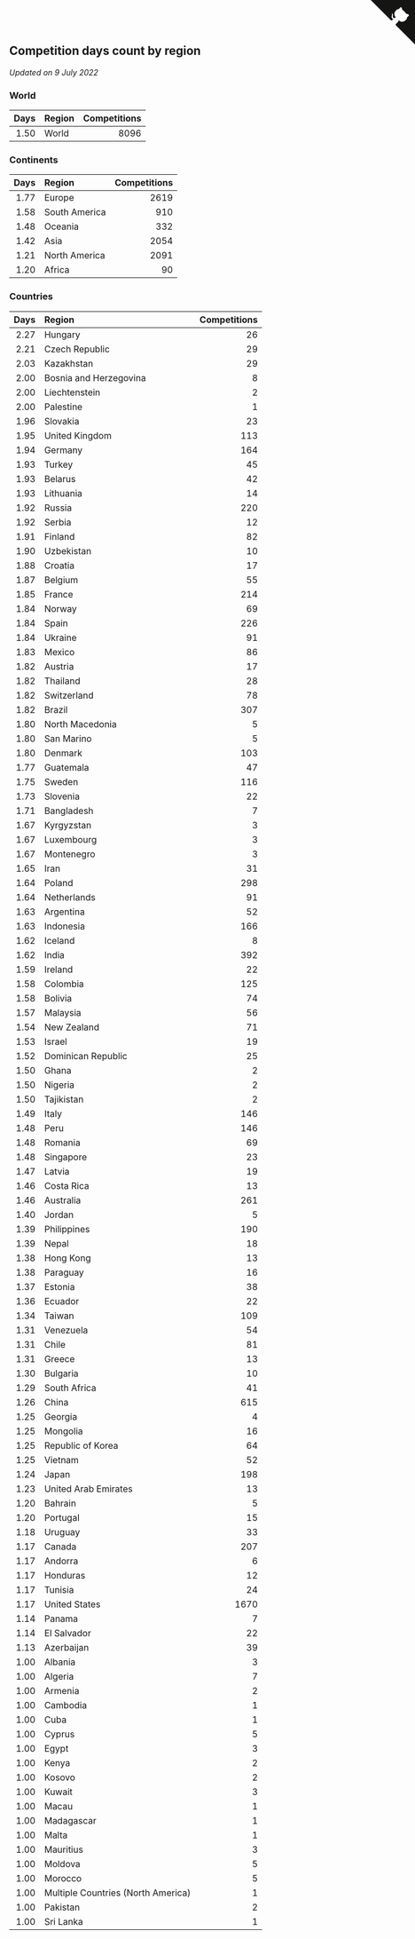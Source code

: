 ## Competition days count by region

*Updated on  9 July 2022*


### World

| Days | Region | Competitions |
| ---: | :--- | ---: |
| 1.50 | World | 8096 |

### Continents

| Days | Region | Competitions |
| ---: | :--- | ---: |
| 1.77 | Europe | 2619 |
| 1.58 | South America | 910 |
| 1.48 | Oceania | 332 |
| 1.42 | Asia | 2054 |
| 1.21 | North America | 2091 |
| 1.20 | Africa | 90 |

### Countries

| Days | Region | Competitions |
| ---: | :--- | ---: |
| 2.27 | Hungary | 26 |
| 2.21 | Czech Republic | 29 |
| 2.03 | Kazakhstan | 29 |
| 2.00 | Bosnia and Herzegovina | 8 |
| 2.00 | Liechtenstein | 2 |
| 2.00 | Palestine | 1 |
| 1.96 | Slovakia | 23 |
| 1.95 | United Kingdom | 113 |
| 1.94 | Germany | 164 |
| 1.93 | Turkey | 45 |
| 1.93 | Belarus | 42 |
| 1.93 | Lithuania | 14 |
| 1.92 | Russia | 220 |
| 1.92 | Serbia | 12 |
| 1.91 | Finland | 82 |
| 1.90 | Uzbekistan | 10 |
| 1.88 | Croatia | 17 |
| 1.87 | Belgium | 55 |
| 1.85 | France | 214 |
| 1.84 | Norway | 69 |
| 1.84 | Spain | 226 |
| 1.84 | Ukraine | 91 |
| 1.83 | Mexico | 86 |
| 1.82 | Austria | 17 |
| 1.82 | Thailand | 28 |
| 1.82 | Switzerland | 78 |
| 1.82 | Brazil | 307 |
| 1.80 | North Macedonia | 5 |
| 1.80 | San Marino | 5 |
| 1.80 | Denmark | 103 |
| 1.77 | Guatemala | 47 |
| 1.75 | Sweden | 116 |
| 1.73 | Slovenia | 22 |
| 1.71 | Bangladesh | 7 |
| 1.67 | Kyrgyzstan | 3 |
| 1.67 | Luxembourg | 3 |
| 1.67 | Montenegro | 3 |
| 1.65 | Iran | 31 |
| 1.64 | Poland | 298 |
| 1.64 | Netherlands | 91 |
| 1.63 | Argentina | 52 |
| 1.63 | Indonesia | 166 |
| 1.62 | Iceland | 8 |
| 1.62 | India | 392 |
| 1.59 | Ireland | 22 |
| 1.58 | Colombia | 125 |
| 1.58 | Bolivia | 74 |
| 1.57 | Malaysia | 56 |
| 1.54 | New Zealand | 71 |
| 1.53 | Israel | 19 |
| 1.52 | Dominican Republic | 25 |
| 1.50 | Ghana | 2 |
| 1.50 | Nigeria | 2 |
| 1.50 | Tajikistan | 2 |
| 1.49 | Italy | 146 |
| 1.48 | Peru | 146 |
| 1.48 | Romania | 69 |
| 1.48 | Singapore | 23 |
| 1.47 | Latvia | 19 |
| 1.46 | Costa Rica | 13 |
| 1.46 | Australia | 261 |
| 1.40 | Jordan | 5 |
| 1.39 | Philippines | 190 |
| 1.39 | Nepal | 18 |
| 1.38 | Hong Kong | 13 |
| 1.38 | Paraguay | 16 |
| 1.37 | Estonia | 38 |
| 1.36 | Ecuador | 22 |
| 1.34 | Taiwan | 109 |
| 1.31 | Venezuela | 54 |
| 1.31 | Chile | 81 |
| 1.31 | Greece | 13 |
| 1.30 | Bulgaria | 10 |
| 1.29 | South Africa | 41 |
| 1.26 | China | 615 |
| 1.25 | Georgia | 4 |
| 1.25 | Mongolia | 16 |
| 1.25 | Republic of Korea | 64 |
| 1.25 | Vietnam | 52 |
| 1.24 | Japan | 198 |
| 1.23 | United Arab Emirates | 13 |
| 1.20 | Bahrain | 5 |
| 1.20 | Portugal | 15 |
| 1.18 | Uruguay | 33 |
| 1.17 | Canada | 207 |
| 1.17 | Andorra | 6 |
| 1.17 | Honduras | 12 |
| 1.17 | Tunisia | 24 |
| 1.17 | United States | 1670 |
| 1.14 | Panama | 7 |
| 1.14 | El Salvador | 22 |
| 1.13 | Azerbaijan | 39 |
| 1.00 | Albania | 3 |
| 1.00 | Algeria | 7 |
| 1.00 | Armenia | 2 |
| 1.00 | Cambodia | 1 |
| 1.00 | Cuba | 1 |
| 1.00 | Cyprus | 5 |
| 1.00 | Egypt | 3 |
| 1.00 | Kenya | 2 |
| 1.00 | Kosovo | 2 |
| 1.00 | Kuwait | 3 |
| 1.00 | Macau | 1 |
| 1.00 | Madagascar | 1 |
| 1.00 | Malta | 1 |
| 1.00 | Mauritius | 3 |
| 1.00 | Moldova | 5 |
| 1.00 | Morocco | 5 |
| 1.00 | Multiple Countries (North America) | 1 |
| 1.00 | Pakistan | 2 |
| 1.00 | Sri Lanka | 1 |


<a href="https://github.com/jonatanklosko/wca_statistics" class="github-corner" aria-label="View source on Github"><svg width="80" height="80" viewBox="0 0 250 250" style="fill:#151513; color:#fff; position: absolute; top: 0; border: 0; right: 0;" aria-hidden="true"><path d="M0,0 L115,115 L130,115 L142,142 L250,250 L250,0 Z"></path><path d="M128.3,109.0 C113.8,99.7 119.0,89.6 119.0,89.6 C122.0,82.7 120.5,78.6 120.5,78.6 C119.2,72.0 123.4,76.3 123.4,76.3 C127.3,80.9 125.5,87.3 125.5,87.3 C122.9,97.6 130.6,101.9 134.4,103.2" fill="currentColor" style="transform-origin: 130px 106px;" class="octo-arm"></path><path d="M115.0,115.0 C114.9,115.1 118.7,116.5 119.8,115.4 L133.7,101.6 C136.9,99.2 139.9,98.4 142.2,98.6 C133.8,88.0 127.5,74.4 143.8,58.0 C148.5,53.4 154.0,51.2 159.7,51.0 C160.3,49.4 163.2,43.6 171.4,40.1 C171.4,40.1 176.1,42.5 178.8,56.2 C183.1,58.6 187.2,61.8 190.9,65.4 C194.5,69.0 197.7,73.2 200.1,77.6 C213.8,80.2 216.3,84.9 216.3,84.9 C212.7,93.1 206.9,96.0 205.4,96.6 C205.1,102.4 203.0,107.8 198.3,112.5 C181.9,128.9 168.3,122.5 157.7,114.1 C157.9,116.9 156.7,120.9 152.7,124.9 L141.0,136.5 C139.8,137.7 141.6,141.9 141.8,141.8 Z" fill="currentColor" class="octo-body"></path></svg></a><style>.github-corner:hover .octo-arm{animation:octocat-wave 560ms ease-in-out}@keyframes octocat-wave{0%,100%{transform:rotate(0)}20%,60%{transform:rotate(-25deg)}40%,80%{transform:rotate(10deg)}}@media (max-width:500px){.github-corner:hover .octo-arm{animation:none}.github-corner .octo-arm{animation:octocat-wave 560ms ease-in-out}}</style>
